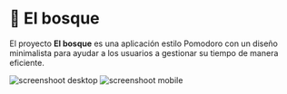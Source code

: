 # 🌳 El bosque
El proyecto **El bosque** es una aplicación estilo Pomodoro con un diseño minimalista para ayudar a los usuarios a gestionar su tiempo de manera eficiente.

![screenshoot desktop]([/images/screenshoot_desktop.png](https://github.com/Nazaret20/elBosqueAstro/blob/main/public/images/screenshoot_desktop.png))
![screenshoot mobile](/images/screenshoot_mobile.png)

